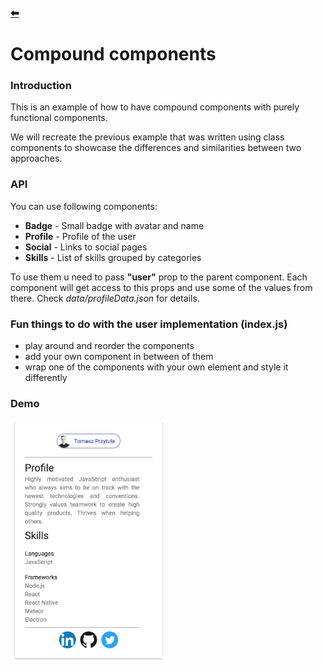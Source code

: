 ### [⬅](https://github.com/tprzytula/react-patterns)
# Compound components

### Introduction
This is an example of how to have compound components with purely functional components.

We will recreate the previous example that was written using class components to showcase the differences and similarities between two approaches.

### API

You can use following components:

* **Badge** - Small badge with avatar and name
* **Profile** - Profile of the user
* **Social** - Links to social pages
* **Skills** - List of skills grouped by categories

To use them u need to pass **"user"** prop to the parent component.
Each component will get access to this props and use some of the values from there.
Check *data/profileData.json* for details.

### Fun things to do with the user implementation (index.js)

* play around and reorder the components
* add your own component in between of them
* wrap one of the components with your own element and style it differently

### Demo

<img src="./demo/CompoundComponents.png" width="250">
